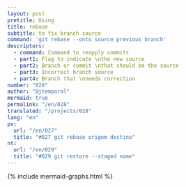 ```yaml
---
layout: post
pretitle: Using
title: rebase
subtitle: to fix branch source
command: 'git rebase --onto source previous branch'
descriptors:
  - command: Command to reapply commits
  - part1: Flag to indicate \nthe new source
  - part2: Branch or commit \nthat should be the source
  - part3: Incorrect branch source
  - part4: Branch that \nneeds correction
number: "028"
author: "@jtemporal"
mermaid: true
permalink: "/en/028"
translated: "/projects/028"
lang: "en"
pv: 
  url: "/en/027"
  title: "#027 git rebase origem destino"
nt:
  url: "/en/029"
  title: "#029 git restore --staged nome"
---
```


{% include mermaid-graphs.html %}